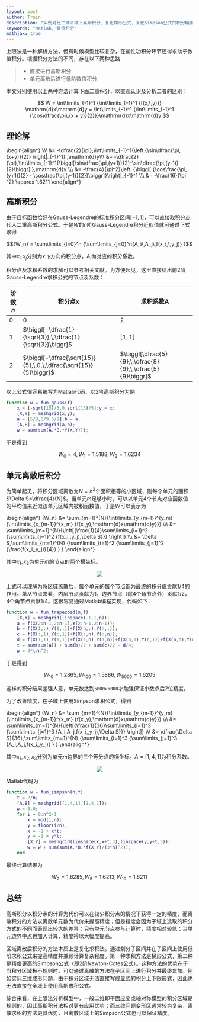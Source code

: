 ```yaml
---
layout: post
author: Train
description: "实例对比二维区域上高斯积分、复化梯形公式、复化Simpson公式的积分精度"
keywords: "Matlab, 数值积分"
mathjax: true
---
```


上限法是一种解析方法，但有时候模型比较复杂，在塑性功积分环节还得求助于数值积分。根据积分方法的不同，存在以下两种思路：

> * 直接进行高斯积分
> * 单元离散后进行低阶数值积分

本文分别使用以上两种方法计算下面二重积分，以直观认识及分析二者的区别：

$$
W = \int\limits_{-1}^1 {\int\limits_{-1}^1 {f(x,\,y)}} \mathrm{d}x\mathrm{d}y 
= \int\limits_{-1}^1 {\int\limits_{-1}^1 {\cos\dfrac{\pi\,(x + y)}{2}}}\mathrm{d}x\mathrm{d}y
$$

## 理论解

\begin{align\*}
W &= -\dfrac{2}{\pi}\,\int\limits\_{-1}^1{\left.{\sin\dfrac{\pi\,(x+y)}{2}} \right|\_{-1}^1} \,\mathrm{d}y\\\\\\
&= -\dfrac{2}{\pi}\,\int\limits\_{-1}^1{\biggl[\sin\dfrac{\pi\,(y+1)}{2}-\sin\dfrac{\pi\,(y-1)}{2}\biggr] }\,\mathrm{d}y \\\\\\
&= -\frac{4}{\pi^2}\left. {\biggl[ {\cos\frac{\pi\,(y+1)}{2} - \cos\frac{\pi\,(y-1)}{2}}\biggr]}\right|\_{-1}^1 \\\\\\
&= -\frac{16}{\pi ^2} \approx 1.6211
\end{align\*}

## 高斯积分

由于目标函数恰好在Gauss-Legendre的标准积分区间$[-1,1]$，可以直接取积分点代入二重高斯积分公式。于是$W$的$n$阶Gauss-Legendre积分近似值就可通过下式求得

$${W_n} = \sum\limits_{i=0}^n {\sum\limits_{j=0}^n{A_i\,A_j\,f(x_i,\,y_j)} }$$

其中$x_i,\,x_j$分别为$x,\,y$方向的积分点，$A_i$为对应的积分系数。

积分点及求积系数的求解可以参考相关文献。为方便起见，这里直接给出前2阶Gauss-Legendre求积公式的节点及系数：

|阶数$n$|积分点$\mathrm{x}$|求积系数$\mathrm{A}$
|---|---|---
|0|0|2
|1|$\biggl[-\dfrac{1}{\sqrt{3}},\,\dfrac{1}{\sqrt{3}}\biggr]$|$\biggl[1,\,1\biggr]$
|2|$\biggl[-\dfrac{\sqrt{15}}{5},\,0,\,\dfrac{\sqrt{15}}{5}\biggr]$|$\biggl[\dfrac{5}{9},\,\dfrac{8}{9},\,\dfrac{5}{9}\biggr]$

以上公式很容易编写为Matlab代码，以2阶高斯积分为例

```matlab
function w = fun_gauss(f)
    x = [-sqrt(15)/5,0,sqrt(15)/5];y = x;
    [X,Y] = meshgrid(x,y);
    a = [5/9,8/9,5/9];b = a;
    [A,B] = meshgrid(a,b);
    w = sum(sum(A.*B.*f(X,Y)));
```

于是得到

$${W_0} = 4,\,{W_1} = 1.5188,\,{W_2} = 1.6234$$

## 单元离散后积分

为简单起见，将积分区域离散为$N=n^2$个面积相等的小区域，则每个单元的面积$\Delta S=\dfrac{4}{N}$。当单元$m$足够小时，可以以单元4个节点对应函数值的平均值来近似该单元区域内被积函数值，于是$W$可以表示为

\begin{align\*}
{W\_n} &= \sum\_{m=1}^{N}{\int\limits\_{y\_{m-1}}^{y\_m} {\int\limits\_{x\_{m-1}}^{x\_m} {f(x,\,y)\,\mathrm{d}x\mathrm{d}y}}} \\\\\\
&= \sum\limits\_{m=1}^{N}{\left[{\frac{1}{4}\sum\limits\_{i=1}^2 {\sum\limits\_{j=1}^2 {f(x\_i,\,y\_j)\,\Delta S}}} \right]} \\\\\\
&= \Delta S\,\sum\limits\_{m=1}^{N} {\sum\limits\_{i=1}^2 {\sum\limits\_{j=1}^2 {\frac{f(x\_i,\,y\_j)}{4}} } }
\end{align\*}

其中$x_1,\,x_2$为单元$m$的节点的两个横坐标。 

<div align='center'><img src="{{ "/images/2014-11-28-01.png" | prepend: site.baseurl }}"></div>

上式可以理解为将区域离散后，每个单元的每个节点都为最终的积分值贡献1/4的作用。单从节点来看，内层节点贡献为1，边界节点（除4个角节点外）贡献1/2，4个角节点贡献1/4。这很容易通过Matlab编程实现，代码如下：

```matlab
function w = fun_trapezoid(n,f)
    [X,Y] = meshgrid(linspace(-1,1,n));
    a = f(X(2:n-1,2:n-1),Y(2:n-1,2:n-1));
    b = f(X(1,:),Y(1,:))+f(X(n,:),Y(n,:));
    c = f(X(:,1),Y(:,1))+f(X(:,n),Y(:,n));
    d = f(X(1,1),Y(1,1))+f(X(1,n),Y(1,n))+f(X(n,1),Y(n,1))+f(X(n,n),Y(n,n));
    t = sum(sum(a)) + sum(b)/2 + sum(c)/2 - d/4;
    w = 4*t/n^2;
```

于是得到

$${W_{10}} = 1.2865,\,{W_{100}} = 1.5886,\,{W_{5000}} = 1.6205$$

这样的积分结果差强人意，单元数达到`5000×5000`才勉强保证小数点后2位精度。

为了改善精度，在子域上使用Simpson求积公式，得到

\begin{align\*}
{W\_n} &= \sum\_{m=1}^{N}{\int\limits\_{y\_{m-1}}^{y\_m} {\int\limits\_{x\_{m-1}}^{x\_m} {f(x,\,y)\,\mathrm{d}x\mathrm{d}y}}} \\\\\\
&= \sum\limits\_{m=1}^{N}{\left[{\frac{1}{36}\sum\limits\_{i=1}^3 {\sum\limits\_{j=1}^3 {A\_i\,A\_j\,f(x\_i,\,y\_j)\,\Delta S}}} \right]} \\\\\\
&= \dfrac{\Delta S}{36}\,\sum\limits\_{m=1}^{N} {\sum\limits\_{i=1}^3 {\sum\limits\_{j=1}^3 {A\_i\,A\_j\,f(x\_i,\,y\_j)} } }
\end{align\*}

其中$x_1,\,x_2,\,x_3$分别为单元$m$边界的三个等分点的横坐标。$A=[1,4,1]$为积分系数。 

<div align='center'><img src="{{ "/images/2014-11-28-02.png" | prepend: site.baseurl }}"></div>

 Matlab代码为

```matlab
function w = fun_simpson(n,f)
    t = 2/n;
    [A,B] = meshgrid([1,4,1],[1,4,1]);
    w = 0.0;
    for i = 0:n^2-1
        x = mod(i,n);
        y = floor(i/n);    
        x = -1 + x*t;
        y = -1 + y*t;
        [X,Y] = meshgrid(linspace(x,x+t,3),linspace(y,y+t,3));
        w = w + sum(sum(A.*B.*f(X,Y)/(3*n)^2));
    end
```

最终计算结果为

$${W_2} = 1.6285,\,{W_5} = 1.6213,\,{W_{10}} = 1.6211$$

## 总结

高斯积分以积分点的计算为代价可以在较少积分点的情况下获得一定的精度，而离散积分的方法以离散单元数为代价来提高精度；但是精度会因为子域上选取的积分方式的不同而表现出较大的差异：只有单元节点参与计算时，精度相对较低；当单元边界中点也加入计算，精度得以大幅度提高。

区域离散后积分的方法本质上是复化求积法。通过划分子区间并在子区间上使用低阶求积公式来提高精度并兼顾计算复杂程度。第一种求积方法是梯形公式，第二种是精度更高的Simpson公式（即2阶Newton-Cotes公式）。这种方法的优势在于当积分区域极不规则时，可以通过离散的方法在子区间上进行积分并最终累加。例如实际三维成形问题，由于积分区域无法直接写成显式的积分上下限形式，因此也无法直接在全域上使用高斯求积公式。

综合来看，在上限法分析模型中，一般二维即平面应变或轴对称模型的积分区域是规则的，因此高斯积分法相对更有应用优势；而三维问题变形区通常较为复杂，离散求积的方法更具优势，且离散区域上的Simpson公式也可以保证精度。